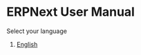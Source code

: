 # ERPNext User Manual

Select your language

1. [English](/docs/user/manual/en)
<!-- 1. [Deutsch](/docs/user/manual/de)
1. [Español](/docs/user/manual/es) -->